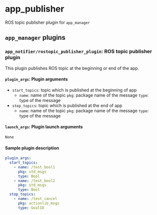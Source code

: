 # app_publisher

ROS topic publisher plugin for `app_manager`

## `app_manager` plugins

### `app_notifier/rostopic_publisher_plugin`: ROS topic publisher plugin

This plugin publishes ROS topic at the beginning or end of the app.

#### `plugin_args`: Plugin arguments

- `start_topics`: topic which is published at the beginning of app
  - `name`: name of the topic
    `pkg`: package name of the message
    `type`: type of the message
- `stop_topics`: topic which is published at the end of app
  - `name`: name of the topic
    `pkg`: package name of the message
    `type`: type of the message

#### `launch_args`: Plugin launch arguments

`None`

#### Sample plugin description

```yaml
plugin_args:
  start_topics:
    - name: /test_bool1
      pkg: std_msgs
      type: Bool
    - name: /test_bool2
      pkg: std_msgs
      type: Bool
  stop_topics:
    - name: /test_cancel
      pkg: actionlib_msgs
      type: GoalID
```

